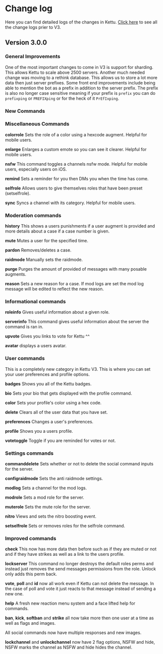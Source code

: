 # Change log

Here you can find detailed logs of the changes in Kettu. [Click here](https://gideon-foxo.gitbook.io/kettu/change-log) to see all the change logs prier to V3.

## Version 3.0.0

### General Improvements

One of the most important changes to come in V3 is support for sharding. This allows Kettu to scale above 2500 servers. Another much needed change was moving to a rethink database. This allows us to store a lot more data then just server prefixes. Some front end improvements include being able to mention the bot as a prefix in addition to the server prefix. The prefix is also no longer case sensitive meaning if your prefix is `prefix` you can do `prefixping` or `PREFIXping` or for the heck of it `PrEfIxping`.

### New Commands

### Miscellaneous Commands

**colorrole** Sets the role of a color using a hexcode augment. Helpful for mobile users.

**enlarge** Enlarges a custom emote so you can see it clearer. Helpful for mobile users.

**nsfw** This command toggles a channels nsfw mode. Helpful for mobile users, especially users on iOS.

**remind** Sets a reminder for you then DMs you when the time has come.

**selfrole** Allows users to give themselves roles that have been preset (setselfrole).

**sync** Syncs a channel with its category. Helpful for mobile users.

### Moderation commands

**history** This shows a users punishments if a user augment is provided and more details about a case if a case number is given.

**mute** Mutes a user for the specified time.

**pardon** Removes/deletes a case.

**raidmode** Manually sets the raidmode.

**purge** Purges the amount of provided of messages with many posable augments.

**reason** Sets a new reason for a case. If mod logs are set the mod log message will be edited to reflect the new reason.

### Informational commands

**roleinfo** Gives useful information about a given role.

**serverinfo** This command gives useful information about the server the command is ran in.

**upvote** Gives you links to vote for Kettu ^^

**avatar** displays a users avatar.

### User commands

This is a completely new category in Kettu V3. This is where you can set your user preferences and profile options.

**badges** Shows you all of the Kettu badges.

**bio** Sets your bio that gets displayed with the profile command.

**color** Sets your profile's color using a hex code.

**delete** Clears all of the user data that you have set.

**preferences** Changes a user's preferences.

**profile** Shows you a users profile.

**votetoggle** Toggle if you are reminded for votes or not.

### Settings commands

**commanddelete** Sets whether or not to delete the social command inputs for the server.

**configraidmode** Sets the anti raidmode settings.

**modlog** Sets a channel for the mod logs.

**modrole** Sets a mod role for the server.

**muterole** Sets the mute role for the server.

**nitro** Views and sets the nitro boosting event.

**setselfrole** Sets or removes roles for the selfrole command.

### Improved commands

**check** This now has more data then before such as if they are muted or not and if they have strikes as well as a link to the users profile.

**lockserver** This command no longer destroys the default roles perms and instead just removes the send messages permissions from the role. Unlock only adds this perm back.

**vote**, **poll** and **id** now all work even if Kettu can not delete the message. In the case of poll and vote it just reacts to that  message instead of sending a new one.

**help** A fresh new reaction menu system and a face lifted help for commands.

**ban**, **kick**, **softban** and **strike** all now take more then one user at a time as well as flags and images.

All social commands now have multiple responses and new images.

**lockchannel** and **unlockchannel** now have 2 flag options, NSFW and hide, NSFW marks the channel as NSFW and hide hides the channel.
